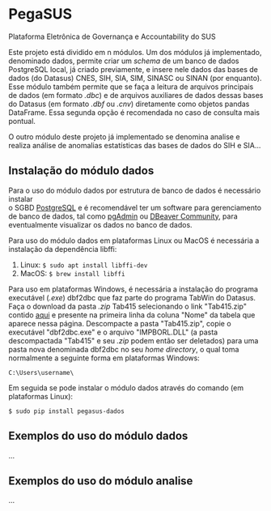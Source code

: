 # PegaSUS
Plataforma Eletrônica de Governança e Accountability do SUS

Este projeto está dividido em n módulos. Um dos módulos já implementado,
denominado dados, permite criar um *schema* de um banco de dados PostgreSQL local,
já criado previamente, e insere nele dados das bases de dados (do Datasus) CNES,
SIH, SIA, SIM, SINASC ou SINAN (por enquanto). Esse módulo também permite que se
faça a leitura de arquivos principais de dados (em formato *.dbc*) e de arquivos
auxiliares de dados dessas bases do Datasus (em formato *.dbf* ou *.cnv*)
diretamente como objetos pandas DataFrame. Essa segunda opção é recomendada no
caso de consulta mais pontual.

O outro módulo deste projeto já implementado se denomina analise e realiza
análise de anomalias estatísticas das bases de dados do SIH e SIA...

## Instalação do módulo dados

Para o uso do módulo dados por estrutura de banco de dados é necessário instalar  
o SGBD [PostgreSQL](https://www.postgresql.org/download/) e é recomendável ter
um software para gerenciamento de banco de dados, tal como [pgAdmin](https://www.pgadmin.org/download/) ou
[DBeaver Community](https://dbeaver.io/), para eventualmente visualizar os
dados no banco de dados.

Para uso do módulo dados em plataformas Linux ou MacOS é necessária a instalação
da dependência libffi:
1) Linux: `$ sudo apt install libffi-dev`
2) MacOS: `$ brew install libffi`

Para uso em plataformas Windows, é necessária a instalação do programa executável
(*.exe*) dbf2dbc que faz parte do programa TabWin do Datasus. Faça o download da
pasta *.zip* Tab415 selecionando o link "Tab415.zip" contido [aqui](http://www2.datasus.gov.br/DATASUS/index.php?area=060805&item=3)
e presente na primeira linha da coluna "Nome" da tabela que aparece nessa página.
Descompacte a pasta "Tab415.zip", copie o executável "dbf2dbc.exe" e o arquivo
"IMPBORL.DLL" (a pasta descompactada "Tab415" e seu *.zip* podem então ser
deletados) para uma pasta nova denominada dbf2dbc no seu *home directory*, o
qual toma normalmente a seguinte forma em plataformas Windows:

```C:\Users\username\```

Em seguida se pode instalar o módulo dados através do comando (em plataformas Linux):

```$ sudo pip install pegasus-dados```

## Exemplos do uso do módulo dados
...

## Exemplos do uso do módulo analise
...
